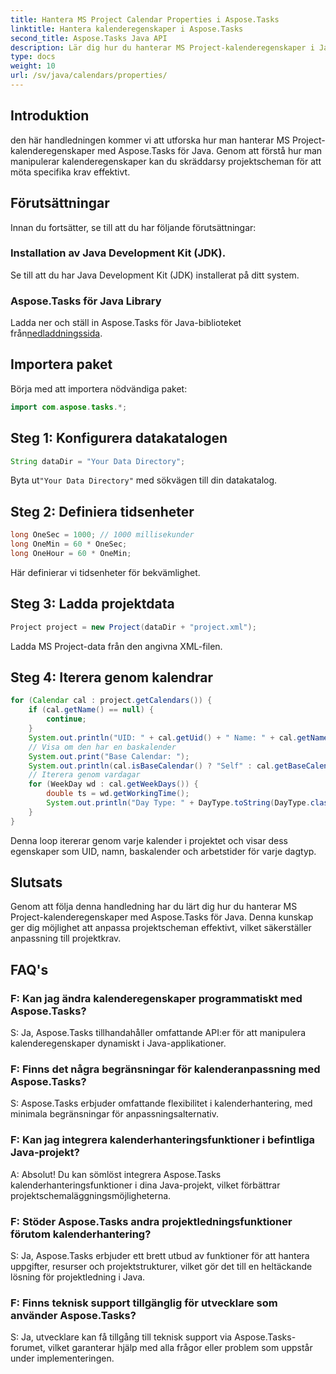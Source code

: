 ```yaml
---
title: Hantera MS Project Calendar Properties i Aspose.Tasks
linktitle: Hantera kalenderegenskaper i Aspose.Tasks
second_title: Aspose.Tasks Java API
description: Lär dig hur du hanterar MS Project-kalenderegenskaper i Java med Aspose.Tasks. Detta ger steg-för-steg-vägledning för kalender i dina Java-applikationer.
type: docs
weight: 10
url: /sv/java/calendars/properties/
---
```

## Introduktion
den här handledningen kommer vi att utforska hur man hanterar MS Project-kalenderegenskaper med Aspose.Tasks för Java. Genom att förstå hur man manipulerar kalenderegenskaper kan du skräddarsy projektscheman för att möta specifika krav effektivt.
## Förutsättningar
Innan du fortsätter, se till att du har följande förutsättningar:
### Installation av Java Development Kit (JDK).
Se till att du har Java Development Kit (JDK) installerat på ditt system.
### Aspose.Tasks för Java Library
 Ladda ner och ställ in Aspose.Tasks för Java-biblioteket från[nedladdningssida](https://releases.aspose.com/tasks/java/).

## Importera paket
Börja med att importera nödvändiga paket:
```java
import com.aspose.tasks.*;
```

## Steg 1: Konfigurera datakatalogen
```java
String dataDir = "Your Data Directory";
```
 Byta ut`"Your Data Directory"` med sökvägen till din datakatalog.
## Steg 2: Definiera tidsenheter
```java
long OneSec = 1000; // 1000 millisekunder
long OneMin = 60 * OneSec;
long OneHour = 60 * OneMin;
```
Här definierar vi tidsenheter för bekvämlighet.
## Steg 3: Ladda projektdata
```java
Project project = new Project(dataDir + "project.xml");
```
Ladda MS Project-data från den angivna XML-filen.
## Steg 4: Iterera genom kalendrar
```java
for (Calendar cal : project.getCalendars()) {
    if (cal.getName() == null) {
        continue;
    }
    System.out.println("UID: " + cal.getUid() + " Name: " + cal.getName());
    // Visa om den har en baskalender
    System.out.print("Base Calendar: ");
    System.out.println(cal.isBaseCalendar() ? "Self" : cal.getBaseCalendar().getName());
    // Iterera genom vardagar
    for (WeekDay wd : cal.getWeekDays()) {
        double ts = wd.getWorkingTime();
        System.out.println("Day Type: " + DayType.toString(DayType.class, wd.getDayType()) + " Hours: " + ts / OneHour);
    }
}
```
Denna loop itererar genom varje kalender i projektet och visar dess egenskaper som UID, namn, baskalender och arbetstider för varje dagtyp.

## Slutsats
Genom att följa denna handledning har du lärt dig hur du hanterar MS Project-kalenderegenskaper med Aspose.Tasks för Java. Denna kunskap ger dig möjlighet att anpassa projektscheman effektivt, vilket säkerställer anpassning till projektkrav.
## FAQ's
### F: Kan jag ändra kalenderegenskaper programmatiskt med Aspose.Tasks?
S: Ja, Aspose.Tasks tillhandahåller omfattande API:er för att manipulera kalenderegenskaper dynamiskt i Java-applikationer.
### F: Finns det några begränsningar för kalenderanpassning med Aspose.Tasks?
S: Aspose.Tasks erbjuder omfattande flexibilitet i kalenderhantering, med minimala begränsningar för anpassningsalternativ.
### F: Kan jag integrera kalenderhanteringsfunktioner i befintliga Java-projekt?
A: Absolut! Du kan sömlöst integrera Aspose.Tasks kalenderhanteringsfunktioner i dina Java-projekt, vilket förbättrar projektschemaläggningsmöjligheterna.
### F: Stöder Aspose.Tasks andra projektledningsfunktioner förutom kalenderhantering?
S: Ja, Aspose.Tasks erbjuder ett brett utbud av funktioner för att hantera uppgifter, resurser och projektstrukturer, vilket gör det till en heltäckande lösning för projektledning i Java.
### F: Finns teknisk support tillgänglig för utvecklare som använder Aspose.Tasks?
S: Ja, utvecklare kan få tillgång till teknisk support via Aspose.Tasks-forumet, vilket garanterar hjälp med alla frågor eller problem som uppstår under implementeringen.